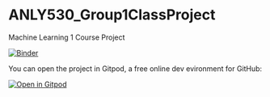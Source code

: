 # ANLY530_Group1ClassProject
Machine Learning 1 Course Project

[![Binder](https://mybinder.org/badge_logo.svg)](https://mybinder.org/v2/gh/outcastgeek/ANLY530_Group1ClassProject/master)

You can open the project in Gitpod, a free online dev evironment for GitHub:

[![Open in Gitpod](https://gitpod.io/button/open-in-gitpod.svg)](https://gitpod.io/#https://github.com/outcastgeek/ANLY530_Group1ClassProject)
